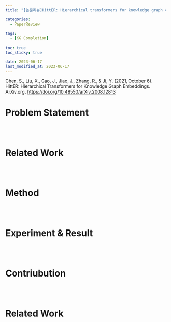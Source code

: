 ```yaml
---
title: "[논문리뷰]HittER: Hierarchical transformers for knowledge graph embeddings"

categories: 
  - PaperReview
  
tags:
  - [KG Completion]
  
toc: true
toc_sticky: true

date: 2023-06-17
last_modified_at: 2023-06-17
---
```


Chen, S., Liu, X., Gao, J., Jiao, J., Zhang, R., & Ji, Y. (2021, October 6). HittER: Hierarchical Transformers for Knowledge Graph Embeddings. ArXiv.org. https://doi.org/10.48550/arXiv.2008.12813

# Problem Statement



<br/>
<br/>

# Related Work



<br/>
<br/>

# Method



<br/>
<br/>

# Experiment & Result



<br/>
<br/>

# Contriubution



<br/>
<br/>

# Related Work
